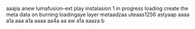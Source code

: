 aaajia anew lumafusion-ext
play
instalasion 1
in progress
loading
create the meta
data on burning
loadingaye
layer
metaadzaa
uteaas1256
astyaap
aaaa
a1a
aaa
a1a
aaaa
aa4a
aa
aw
a1a
aaaza
b
